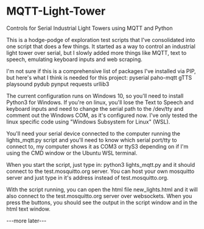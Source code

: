 # MQTT-Light-Tower
Controls for Serial Industrial Light Towers using MQTT and Python

This is a hodge-podge of exploration test scripts that I've consolidated into one script that does a few things.
It started as a way to control an industrial light tower over serial, but I slowly added more things like MQTT, text to speech, emulating keyboard inputs and web scraping.

I'm not sure if this is a comprehensive list of packages I've installed via PIP, but here's what I think is needed for this project:
pyserial
paho-mqtt
gTTS
playsound
pydub
pynput
requests
urllib3

The current configuration runs on Windows 10, so you'll need to install Python3 for Windows. If you're on linux, you'll lose the Text to Speech and keyboard inputs and need to change the serial path to the /dev/tty and comment out the Windows COM, as it's configured now. I've only tested the linux specific code using "Windows Subsystem for Linux" (WSL).

You'll need your serial device connected to the computer running the lights_mqtt.py script and you'll need to know which serial port/tty to connect to, my computer shows it as COM3 or ttyS3 depending on if I'm using the CMD window or the Ubuntu WSL terminal.

When you start the script, just type in:  python3 lights_mqtt.py  and it should connect to the test.mosquitto.org server. You can host your own mosquitto server and just type in it's address instead of test.mosquitto.org.

With the script running, you can open the html file new_lights.html and it will also connect to the test.mosquitto.org server over websockets. When you press the buttons, you should see the output in the script window and in the html text window.

---more later---
